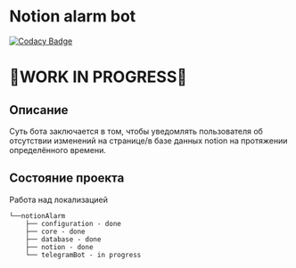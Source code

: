 # Notion alarm bot

[![Codacy Badge](https://api.codacy.com/project/badge/Grade/5481b64e21f24c87ad377c8664b5c3ad)](https://app.codacy.com/gh/Hulio13/notion-alarm-telegram-bot?utm_source=github.com&utm_medium=referral&utm_content=Hulio13/notion-alarm-telegram-bot&utm_campaign=Badge_Grade)

# 🚧WORK IN PROGRESS🚧

## Описание
Суть бота заключается в том, чтобы уведомлять пользователя об отсутствии изменений на странице/в базе данных notion на протяжении определённого времени.
## Состояние проекта
Работа над локализацией

```
└──notionAlarm
    ├── configuration - done
    ├── core - done
    ├── database - done
    ├── notion - done
    └── telegramBot - in progress
```
